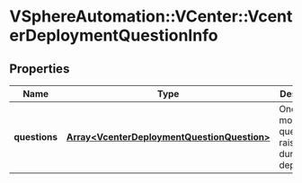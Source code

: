 # VSphereAutomation::VCenter::VcenterDeploymentQuestionInfo

## Properties
Name | Type | Description | Notes
------------ | ------------- | ------------- | -------------
**questions** | [**Array&lt;VcenterDeploymentQuestionQuestion&gt;**](VcenterDeploymentQuestionQuestion.md) | One or more questions raised during the deployment. | [optional] 



